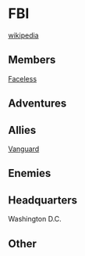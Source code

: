 # FBI

[wikipedia](https://en.wikipedia.org/wiki/Federal_Bureau_of_Investigation)

## Members
[Faceless](/player_characters/Faceless.md)

## Adventures


## Allies
[Vanguard](/Vanguard.md)

## Enemies


## Headquarters
Washington D.C.

## Other